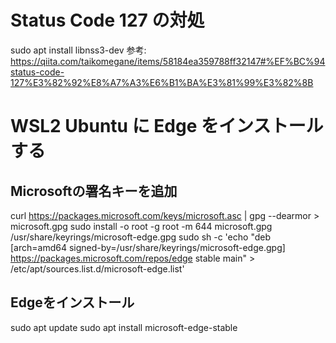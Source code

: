 # Status Code 127 の対処
sudo apt install libnss3-dev
参考: https://qiita.com/taikomegane/items/58184ea359788ff32147#%EF%BC%94status-code-127%E3%82%92%E8%A7%A3%E6%B1%BA%E3%81%99%E3%82%8B

# WSL2 Ubuntu に Edge をインストールする
## Microsoftの署名キーを追加
curl https://packages.microsoft.com/keys/microsoft.asc | gpg --dearmor > microsoft.gpg
sudo install -o root -g root -m 644 microsoft.gpg /usr/share/keyrings/microsoft-edge.gpg
sudo sh -c 'echo "deb [arch=amd64 signed-by=/usr/share/keyrings/microsoft-edge.gpg] https://packages.microsoft.com/repos/edge stable main" > /etc/apt/sources.list.d/microsoft-edge.list'

## Edgeをインストール
sudo apt update
sudo apt install microsoft-edge-stable

